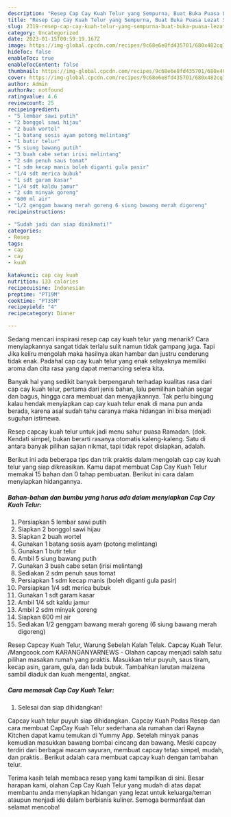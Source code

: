 ```yaml
---
description: "Resep Cap Cay Kuah Telur yang Sempurna, Buat Buka Puasa Lezat Sekali"
title: "Resep Cap Cay Kuah Telur yang Sempurna, Buat Buka Puasa Lezat Sekali"
slug: 2319-resep-cap-cay-kuah-telur-yang-sempurna-buat-buka-puasa-lezat-sekali
category: Uncategorized
date: 2023-01-15T00:59:19.167Z
image: https://img-global.cpcdn.com/recipes/9c68e6e8fd435701/680x482cq70/cap-cay-kuah-telur-foto-resep-utama.jpg
hideToc: false
enableToc: true
enableTocContent: false
thumbnail: https://img-global.cpcdn.com/recipes/9c68e6e8fd435701/680x482cq70/cap-cay-kuah-telur-foto-resep-utama.jpg
cover: https://img-global.cpcdn.com/recipes/9c68e6e8fd435701/680x482cq70/cap-cay-kuah-telur-foto-resep-utama.jpg
author: Admin
authorAv: notfound
ratingvalue: 4.6
reviewcount: 25
recipeingredient:
- "5 lembar sawi putih"
- "2 bonggol sawi hijau"
- "2 buah wortel"
- "1 batang sosis ayam potong melintang"
- "1 butir telur"
- "5 siung bawang putih"
- "3 buah cabe setan irisi melintang"
- "2 sdm penuh saus tomat"
- "1 sdm kecap manis boleh diganti gula pasir"
- "1/4 sdt merica bubuk"
- "1 sdt garam kasar"
- "1/4 sdt kaldu jamur"
- "2 sdm minyak goreng"
- "600 ml air"
- "1/2 genggam bawang merah goreng 6 siung bawang merah digoreng"
recipeinstructions:

- "Sudah jadi dan siap dinikmati!"
categories:
- Resep
tags:
- cap
- cay
- kuah

katakunci: cap cay kuah 
nutrition: 133 calories
recipecuisine: Indonesian
preptime: "PT19M"
cooktime: "PT35M"
recipeyield: "4"
recipecategory: Dinner

---
```



Sedang mencari inspirasi resep cap cay kuah telur yang menarik? Cara menyiapkannya sangat tidak terlalu sulit namun tidak gampang juga. Tapi Jika keliru mengolah maka hasilnya akan hambar dan justru cenderung tidak enak. Padahal cap cay kuah telur yang enak selayaknya memiliki aroma dan cita rasa yang dapat memancing selera kita.


Banyak hal yang sedikit banyak berpengaruh terhadap kualitas rasa dari cap cay kuah telur, pertama dari jenis bahan, lalu pemilihan bahan segar dan bagus, hingga cara membuat dan menyajikannya. Tak perlu bingung kalau hendak menyiapkan cap cay kuah telur enak di mana pun anda berada, karena asal sudah tahu caranya maka hidangan ini bisa menjadi suguhan istimewa.

Resep capcay kuah telur untuk jadi menu sahur puasa Ramadan. (dok. Kendati simpel, bukan berarti rasanya otomatis kaleng-kaleng. Satu di antara banyak pilihan sajian nikmat, tapi tidak repot disiapkan, adalah.


Berikut ini ada beberapa tips dan trik praktis dalam mengolah cap cay kuah telur yang siap dikreasikan. Kamu dapat membuat Cap Cay Kuah Telur memakai 15 bahan dan 0 tahap pembuatan. Berikut ini cara dalam menyiapkan hidangannya.

<!--inarticleads1-->

##### Bahan-bahan dan bumbu yang harus ada dalam menyiapkan Cap Cay Kuah Telur:

1. Persiapkan 5 lembar sawi putih
1. Siapkan 2 bonggol sawi hijau
1. Siapkan 2 buah wortel
1. Gunakan 1 batang sosis ayam (potong melintang)
1. Gunakan 1 butir telur
1. Ambil 5 siung bawang putih
1. Gunakan 3 buah cabe setan (irisi melintang)
1. Sediakan 2 sdm penuh saus tomat
1. Persiapkan 1 sdm kecap manis (boleh diganti gula pasir)
1. Persiapkan 1/4 sdt merica bubuk
1. Gunakan 1 sdt garam kasar
1. Ambil 1/4 sdt kaldu jamur
1. Ambil 2 sdm minyak goreng
1. Siapkan 600 ml air
1. Sediakan 1/2 genggam bawang merah goreng (6 siung bawang merah digoreng)


Resep Capcay Kuah Telur, Warung Sebelah Kalah Telak. Capcay Kuah Telur. /Mangcook.com KARANGANYARNEWS - Olahan capcay menjadi salah satu pilihan masakan rumah yang praktis. Masukkan telur puyuh, saus tiram, kecap asin, garam, gula, dan lada bubuk. Tambahkan larutan maizena sambil diaduk dan kuah mengental, angkat. 

<!--inarticleads2-->

##### Cara memasak Cap Cay Kuah Telur:


1. Selesai dan siap dihidangkan!

Capcay kuah telur puyuh siap dihidangkan. Capcay Kuah Pedas Resep dan cara membuat CapCay Kuah Telur sederhana ala rumahan dari Rayna Kitchen dapat kamu temukan di Yummy App. Setelah minyak panas kemudian masukkan bawang bombai cincang dan bawang. Meski capcay terdiri dari berbagai macam sayuran, membuat capcay tetap simpel, mudah, dan praktis.. Berikut adalah cara membuat capcay kuah dengan tambahan telur. 

Terima kasih telah membaca resep yang kami tampilkan di sini. Besar harapan kami, olahan Cap Cay Kuah Telur yang mudah di atas dapat membantu anda menyiapkan hidangan yang lezat untuk keluarga/teman ataupun menjadi ide dalam berbisnis kuliner. Semoga bermanfaat dan selamat mencoba!
